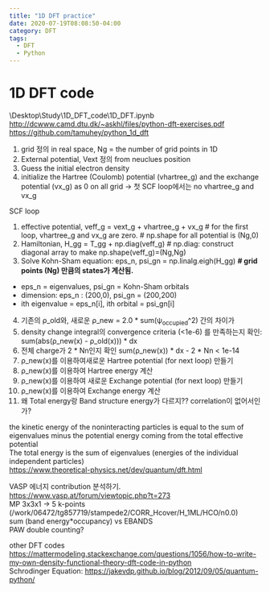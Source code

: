 ```yaml
---
title: "1D DFT practice"
date: 2020-07-19T08:08:50-04:00
category: DFT
tags:
  - DFT
  - Python
---
```


# 1D DFT code

\Desktop\Study\1D_DFT_code\1D_DFT.ipynb  
http://dcwww.camd.dtu.dk/~askhl/files/python-dft-exercises.pdf  
https://github.com/tamuhey/python_1d_dft  

1. grid 정의 in real space, Ng = the number of grid points in 1D
2. External potential, Vext 정의 from neuclues position
3. Guess the initial electron density
4. initialize the Hartree (Coulomb) potential (vhartree_g) and the exchange potential (vx_g) as 0 on all grid → 첫 SCF loop에서는 no vhartree_g and vx_g

SCF loop
1. effective potential, veff_g = vext_g + vhartree_g + vx_g   # for the first loop, vhartree_g and vx_g are zero.   # np.shape for all potential is (Ng,0)
2. Hamiltonian, H_gg = T_gg + np.diag(veff_g)    # np.diag: construct diagonal array to make np.shape(veff_g)=(Ng,Ng)
3. Solve Kohn-Sham equation: eps_n, psi_gn = np.linalg.eigh(H_gg)   __# grid points (Ng) 만큼의 states가 계산됨.__
  - eps_n = eigenvalues, psi_gn = Kohn-Sham orbitals
  - dimension: eps_n : (200,0), psi_gn = (200,200)
  - ith eigenvalue = eps_n[i], ith orbital = psi_gn[i]
4. 기존의 ρ_old와, 새로운 ρ_new = 2.0 * sum(ψ<sub>occupied</sub>^2) 간의 차이가 
5. density change integral의 convergence criteria (<1e-6) 를 만족하는지 확인: sum(abs(ρ_new(x) - ρ_old(x))) * dx 
6. 전체 charge가 2 * Nn인지 확인
  sum(ρ_new(x)) * dx - 2 * Nn < 1e-14
7. ρ_new(x)를 이용하여새로운 Hartree potential (for next loop) 만들기
8. ρ_new(x)를 이용하여 Hartree energy 계산
9. ρ_new(x)를 이용하여 새로운 Exchange potential (for next loop) 만들기
10. ρ_new(x)를 이용하여 Exchange energy 계산
11. 왜 Total energy랑 Band structure energy가 다르지?? correlation이 없어서인가?

 the kinetic energy of the noninteracting particles is equal to the sum of eigenvalues minus the potential energy coming from the total effective potential  
 The total energy is the sum of eigenvalues (energies of the individual independent particles)  
 https://www.theoretical-physics.net/dev/quantum/dft.html  

VASP 에너지 contribution 분석하기. https://www.vasp.at/forum/viewtopic.php?t=273  
MP 3x3x1 -> 5 k-points (/work/06472/tg857719/stampede2/CORR_Hcover/H_1ML/HCO/n0.0)  
sum (band energy*occupancy) vs EBANDS  
PAW double counting?  


other DFT codes  
https://mattermodeling.stackexchange.com/questions/1056/how-to-write-my-own-density-functional-theory-dft-code-in-python  
Schrodinger Equation: https://jakevdp.github.io/blog/2012/09/05/quantum-python/  

